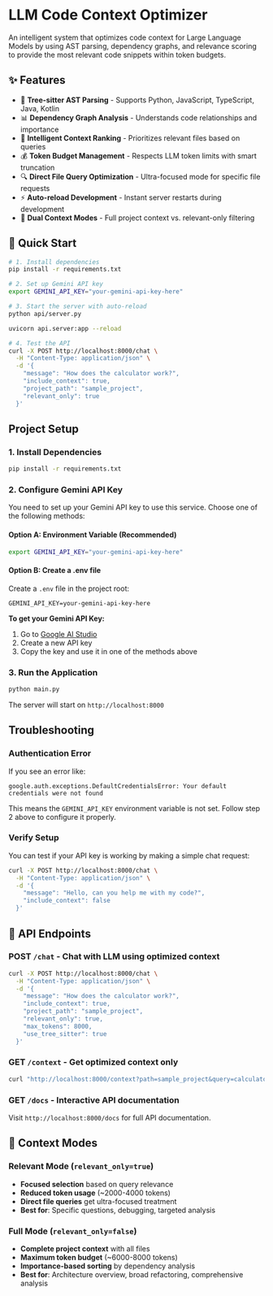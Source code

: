 # LLM Code Context Optimizer

An intelligent system that optimizes code context for Large Language Models by using AST parsing, dependency graphs, and relevance scoring to provide the most relevant code snippets within token budgets.

## ✨ Features

- 🌳 **Tree-sitter AST Parsing** - Supports Python, JavaScript, TypeScript, Java, Kotlin
- 📊 **Dependency Graph Analysis** - Understands code relationships and importance
- 🎯 **Intelligent Context Ranking** - Prioritizes relevant files based on queries
- 💰 **Token Budget Management** - Respects LLM token limits with smart truncation
- 🔍 **Direct File Query Optimization** - Ultra-focused mode for specific file requests
- ⚡ **Auto-reload Development** - Instant server restarts during development
- 🔄 **Dual Context Modes** - Full project context vs. relevant-only filtering

## 🚀 Quick Start

```bash
# 1. Install dependencies
pip install -r requirements.txt

# 2. Set up Gemini API key
export GEMINI_API_KEY="your-gemini-api-key-here"

# 3. Start the server with auto-reload
python api/server.py

uvicorn api.server:app --reload

# 4. Test the API
curl -X POST http://localhost:8000/chat \
  -H "Content-Type: application/json" \
  -d '{
    "message": "How does the calculator work?",
    "include_context": true,
    "project_path": "sample_project",
    "relevant_only": true
  }'
```

## Project Setup

### 1. Install Dependencies
```bash
pip install -r requirements.txt
```

### 2. Configure Gemini API Key

You need to set up your Gemini API key to use this service. Choose one of the following methods:

#### Option A: Environment Variable (Recommended)
```bash
export GEMINI_API_KEY="your-gemini-api-key-here"
```

#### Option B: Create a .env file
Create a `.env` file in the project root:
```
GEMINI_API_KEY=your-gemini-api-key-here
```

**To get your Gemini API Key:**
1. Go to [Google AI Studio](https://makersuite.google.com/app/apikey)
2. Create a new API key
3. Copy the key and use it in one of the methods above

### 3. Run the Application
```bash
python main.py
```

The server will start on `http://localhost:8000`

## Troubleshooting

### Authentication Error
If you see an error like:
```
google.auth.exceptions.DefaultCredentialsError: Your default credentials were not found
```

This means the `GEMINI_API_KEY` environment variable is not set. Follow step 2 above to configure it properly.

### Verify Setup
You can test if your API key is working by making a simple chat request:
```bash
curl -X POST http://localhost:8000/chat \
  -H "Content-Type: application/json" \
  -d '{
    "message": "Hello, can you help me with my code?",
    "include_context": false
  }'
```

## 📡 API Endpoints

### POST `/chat` - Chat with LLM using optimized context
```bash
curl -X POST http://localhost:8000/chat \
  -H "Content-Type: application/json" \
  -d '{
    "message": "How does the calculator work?",
    "include_context": true,
    "project_path": "sample_project",
    "relevant_only": true,
    "max_tokens": 8000,
    "use_tree_sitter": true
  }'
```

### GET `/context` - Get optimized context only
```bash
curl "http://localhost:8000/context?path=sample_project&query=calculator&relevant_only=true"
```

### GET `/docs` - Interactive API documentation
Visit `http://localhost:8000/docs` for full API documentation.

## 🎯 Context Modes

### Relevant Mode (`relevant_only=true`)
- **Focused selection** based on query relevance
- **Reduced token usage** (~2000-4000 tokens)
- **Direct file queries** get ultra-focused treatment
- **Best for**: Specific questions, debugging, targeted analysis

### Full Mode (`relevant_only=false`)
- **Complete project context** with all files
- **Maximum token budget** (~6000-8000 tokens)
- **Importance-based sorting** by dependency analysis
- **Best for**: Architecture overview, broad refactoring, comprehensive analysis


